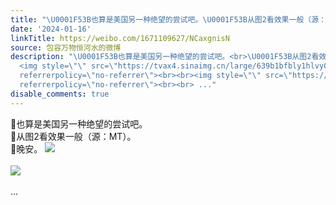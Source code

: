 ```yaml
---
title: "\U0001F53B也算是美国另一种绝望的尝试吧。\U0001F53B从图2看效果一般（源：MT）。\U0001F53B晚安。 [图片][图片]"
date: '2024-01-16'
linkTitle: https://weibo.com/1671109627/NCaxgnisN
source: 包容万物恒河水的微博
description: "\U0001F53B也算是美国另一种绝望的尝试吧。<br>\U0001F53B从图2看效果一般（源：MT）。<br>\U0001F53B晚安。
  <img style=\"\" src=\"https://tvax4.sinaimg.cn/large/639b1bfbly1hlvy0hpfmfj20gr0f9td9.jpg\"
  referrerpolicy=\"no-referrer\"><br><br><img style=\"\" src=\"https://tvax4.sinaimg.cn/large/639b1bfbly1hlvy1prcqxj20zk0qznf7.jpg\"
  referrerpolicy=\"no-referrer\"><br><br> ..."
disable_comments: true
---
```

🔻也算是美国另一种绝望的尝试吧。<br>🔻从图2看效果一般（源：MT）。<br>🔻晚安。 <img style="" src="https://tvax4.sinaimg.cn/large/639b1bfbly1hlvy0hpfmfj20gr0f9td9.jpg" referrerpolicy="no-referrer"><br><br><img style="" src="https://tvax4.sinaimg.cn/large/639b1bfbly1hlvy1prcqxj20zk0qznf7.jpg" referrerpolicy="no-referrer"><br><br> ...